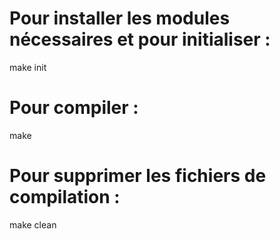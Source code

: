 # Pour installer les modules nécessaires et pour initialiser :
make init


# Pour compiler :
make

# Pour supprimer les fichiers de compilation :
make clean
